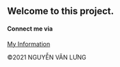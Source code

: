 ## Welcome to this project.

#### Connect me via
[My Information](https://metap.vn/749081)  

©2021 NGUYỄN VĂN LƯNG